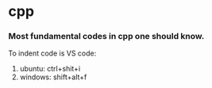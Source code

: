 # cpp
### Most fundamental codes in cpp one should know.

To indent code is VS code:     
1. ubuntu: ctrl+shit+i    
2. windows: shift+alt+f
